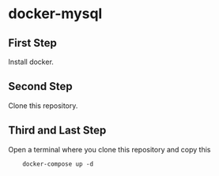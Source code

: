 # docker-mysql

## First Step

Install docker.

## Second Step

Clone this repository.

## Third and Last Step

Open a terminal where you clone this repository and copy this

```
    docker-compose up -d
```
